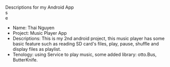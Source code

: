 Descriptions for my Android App<br/>
s<br/>
e<br/>
* Name: Thai Nguyen
* Project: Music Player App
* Descriptions: This is my 2nd android project, this music player has some basic feature such as reading SD card's files, play, pause, shuffle and display files as playlist.
* Tenology: using Service to play music, some added library: otto.Bus, ButterKnife.
